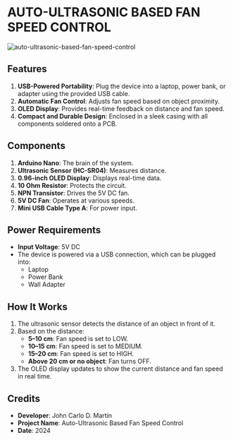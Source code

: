 # AUTO-ULTRASONIC BASED FAN SPEED CONTROL





![auto-ultrasonic-based-fan-speed-control](https://github.com/user-attachments/assets/5808dd64-13d0-4bd1-a6c2-9f61a3bf1ff2)





## Features
1. **USB-Powered Portability**: Plug the device into a laptop, power bank, or adapter using the provided USB cable.
2. **Automatic Fan Control**: Adjusts fan speed based on object proximity.
3. **OLED Display**: Provides real-time feedback on distance and fan speed.
4. **Compact and Durable Design**: Enclosed in a sleek casing with all components soldered onto a PCB.





## Components
1. **Arduino Nano**: The brain of the system.
2. **Ultrasonic Sensor (HC-SR04)**: Measures distance.
3. **0.96-inch OLED Display**: Displays real-time data.
4. **10 Ohm Resistor**: Protects the circuit.
5. **NPN Transistor**: Drives the 5V DC fan.
6. **5V DC Fan**: Operates at various speeds.
7. **Mini USB Cable Type A**: For power input.





## Power Requirements
- **Input Voltage**: 5V DC  
- The device is powered via a USB connection, which can be plugged into:
  - Laptop
  - Power Bank
  - Wall Adapter
 




## How It Works
1. The ultrasonic sensor detects the distance of an object in front of it.
2. Based on the distance:
   - **5–10 cm**: Fan speed is set to LOW.
   - **10–15 cm**: Fan speed is set to MEDIUM.
   - **15–20 cm**: Fan speed is set to HIGH.
   - **Above 20 cm or no object**: Fan turns OFF.
3. The OLED display updates to show the current distance and fan speed in real time.






## Credits
- **Developer**: John Carlo D. Martin  
- **Project Name**: Auto-Ultrasonic Based Fan Speed Control  
- **Date**: 2024

